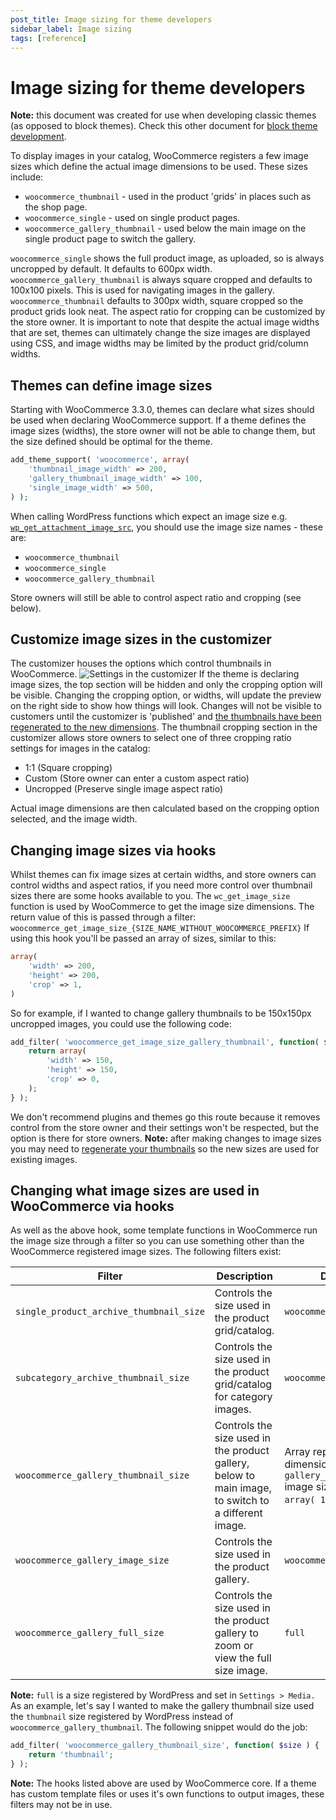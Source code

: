 ```yaml
---
post_title: Image sizing for theme developers
sidebar_label: Image sizing
tags: [reference]
---
```


# Image sizing for theme developers

**Note:** this document was created for use when developing classic themes (as opposed to block themes). Check this other document for [block theme development](../block-theme-development/theming-woo-blocks.md).

To display images in your catalog, WooCommerce registers a few image sizes which define the actual image dimensions to be used. These sizes include:

- `woocommerce_thumbnail` - used in the product 'grids' in places such as the shop page.
- `woocommerce_single` - used on single product pages.
- `woocommerce_gallery_thumbnail` - used below the main image on the single product page to switch the gallery.

`woocommerce_single` shows the full product image, as uploaded, so is always uncropped by default. It defaults to 600px width. `woocommerce_gallery_thumbnail` is always square cropped and defaults to 100x100 pixels. This is used for navigating images in the gallery. `woocommerce_thumbnail` defaults to 300px width, square cropped so the product grids look neat. The aspect ratio for cropping can be customized by the store owner. It is important to note that despite the actual image widths that are set, themes can ultimately change the size images are displayed using CSS, and image widths may be limited by the product grid/column widths.

## Themes can define image sizes

Starting with WooCommerce 3.3.0, themes can declare what sizes should be used when declaring WooCommerce support. If a theme defines the image sizes (widths), the store owner will not be able to change them, but the size defined should be optimal for the theme.

```php
add_theme_support( 'woocommerce', array(
    'thumbnail_image_width' => 200,
    'gallery_thumbnail_image_width' => 100,
    'single_image_width' => 500,
) );
```

When calling WordPress functions which expect an image size e.g. [`wp_get_attachment_image_src`](https://developer.wordpress.org/reference/functions/wp_get_attachment_image_src), you should use the image size names - these are:

- `woocommerce_thumbnail`
- `woocommerce_single`
- `woocommerce_gallery_thumbnail`

Store owners will still be able to control aspect ratio and cropping (see below).

## Customize image sizes in the customizer

The customizer houses the options which control thumbnails in WooCommerce. ![Settings in the customizer](https://woocommerce.wordpress.com/wp-content/uploads/2017/12/imagefeature.png?w=712) If the theme is declaring image sizes, the top section will be hidden and only the cropping option will be visible. Changing the cropping option, or widths, will update the preview on the right side to show how things will look. Changes will not be visible to customers until the customizer is  'published' and [the thumbnails have been regenerated to the new dimensions](./thumbnail-image-regeneration.md). The thumbnail cropping section in the customizer allows store owners to select one of three cropping ratio settings for images in the catalog:

- 1:1 (Square cropping)
- Custom (Store owner can enter a custom aspect ratio)
- Uncropped (Preserve single image aspect ratio)

Actual image dimensions are then calculated based on the cropping option selected, and the image width.

## Changing image sizes via hooks

Whilst themes can fix image sizes at certain widths, and store owners can control widths and aspect ratios, if you need more control over thumbnail sizes there are some hooks available to you. The `wc_get_image_size` function is used by WooCommerce to get the image size dimensions. The return value of this is passed through a filter: `woocommerce_get_image_size_{SIZE_NAME_WITHOUT_WOOCOMMERCE_PREFIX}` If using this hook you'll be passed an array of sizes, similar to this:

```php
array(
    'width' => 200,
    'height' => 200,
    'crop' => 1,
)
```

So for example, if I wanted to change gallery thumbnails to be 150x150px uncropped images, you could use the following code:

```php
add_filter( 'woocommerce_get_image_size_gallery_thumbnail', function( $size ) {
    return array(
        'width' => 150,
        'height' => 150,
        'crop' => 0,
    );
} );
```

We don't recommend plugins and themes go this route because it removes control from the store owner and their settings won't be respected, but the option is there for store owners. **Note:** after making changes to image sizes you may need to [regenerate your thumbnails](https://github.com/woocommerce/woocommerce/wiki/Thumbnail-Image-Regeneration-in-3.3) so the new sizes are used for existing images.

## Changing what image sizes are used in WooCommerce via hooks

As well as the above hook, some template functions in WooCommerce run the image size through a filter so you can use something other than the WooCommerce registered image sizes. The following filters exist:

| Filter                                | Description                                                       | Default                            |
|---------------------------------------|-------------------------------------------------------------------|------------------------------------|
| `single_product_archive_thumbnail_size` | Controls the size used in the product grid/catalog.                | `woocommerce_thumbnail`            |
| `subcategory_archive_thumbnail_size`    | Controls the size used in the product grid/catalog for category images. | `woocommerce_thumbnail`            |
| `woocommerce_gallery_thumbnail_size`    | Controls the size used in the product gallery, below to main image, to switch to a different image. | Array representing the dimensions of the `gallery_thumbnail` image size. Usually `array( 100, 100 )`. |
| `woocommerce_gallery_image_size`        | Controls the size used in the product gallery.                    | `woocommerce_single`               |
| `woocommerce_gallery_full_size`         | Controls the size used in the product gallery to zoom or view the full size image. | `full`                             |

**Note:** `full` is a size registered by WordPress and set in `Settings > Media.` As an example, let's say I wanted to make the gallery thumbnail size used the `thumbnail` size registered by WordPress instead of `woocommerce_gallery_thumbnail`. The following snippet would do the job:

```php
add_filter( 'woocommerce_gallery_thumbnail_size', function( $size ) {
    return 'thumbnail';
} );
```

**Note:** The hooks listed above are used by WooCommerce core. If a theme has custom template files or uses it's own functions to output images, these filters may not be in use.
